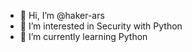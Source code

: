 - 👋 Hi, I’m @haker-ars
- 👀 I’m interested in Security with Python
- 🌱 I’m currently learning Python
